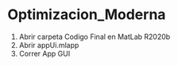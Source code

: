 # Optimizacion_Moderna
1. Abrir carpeta Codigo Final en MatLab R2020b
2. Abrir appUi.mlapp 
3. Correr App GUI
